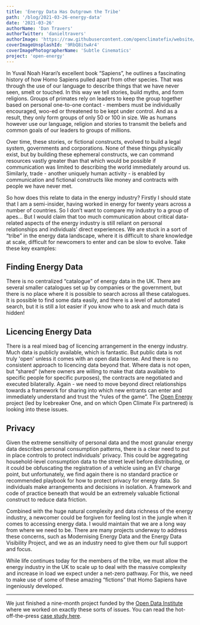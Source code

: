 ```yaml
---
title: 'Energy Data Has Outgrown the Tribe'
path: '/blog/2021-03-26-energy-data'
date: '2021-03-26'
authorName: 'Dan Travers'
authorTwitter: 'danieltravers'
authorImage: 'https://raw.githubusercontent.com/openclimatefix/website/master/src/images/people/dan.jpg'
coverImageUnsplashId: '9RbQ8itwAr4'
coverImagePhotographerName: 'Subtle Cinematics'
project: 'open-energy'
---
```


In Yuval Noah Harari’s excellent book “Sapiens”, he outlines a fascinating history of how Homo Sapiens pulled apart from other species. That was through the use of our language to describe things that we have never seen, smelt or touched. In this way we tell stories, build myths, and form religions. Groups of primates rely on leaders to keep the group together based on personal one-to-one contact - members must be individually encouraged, woo-ed or threatened to be kept under control. And as a result, they only form groups of only 50 or 100 in size. We as humans however use our language, religion and stories to transmit the beliefs and common goals of our leaders to groups of millions. 

Over time, these stories, or fictional constructs, evolved to build a legal system, governments and corporations. None of these things physically exist, but by building these ephemeral constructs, we can command resources vastly greater than that which would be possible if communication was limited to describing the world immediately around us. Similarly, trade - another uniquely human activity - is enabled by communication and fictional constructs like money and contracts with people we have never met.

So how does this relate to data in the energy industry? Firstly I should state that I am a semi-insider, having worked in energy for twenty years across a number of countries. So I don’t want to compare my industry to a group of apes... But I would claim that too much communication about critical data-related aspects of the energy industry is still reliant on personal relationships and individuals’ direct experiences. We are stuck in a sort of “tribe” in the energy data landscape, where it is difficult to share knowledge at scale, difficult for newcomers to enter and can be slow to evolve. Take these key examples:

## Finding Energy Data
There is no centralized “catalogue” of energy data in the UK. There are several smaller catalogues set up by companies or the government, but there is no place where it is possible to search across all these catalogues. It is possible to find some data easily, and there is a level of automated search, but it is still a lot easier if you know who to ask and much data is hidden!

## Licencing Energy Data
There is a real mixed bag of licencing arrangement in the energy industry. Much data is publicly available, which is fantastic. But public data is not truly 'open' unless it comes with an open data license. And there is no consistent approach to licencing data beyond that. Where data is not open, but “shared” (where owners are willing to make that data available to specific people for specific purposes), the contracts are negotiated and executed bilaterally. Again - we need to move beyond direct relationships towards a framework for sharing into which new entrants can enter and immediately understand and trust the “rules of the game”.  The [Open Energy](https://icebreakerone.org/energy/) project (led by Icebreaker One, and on which Open Climate Fix partnered) is looking into these issues.

## Privacy
Given the extreme sensitivity of personal data and the most granular energy data describes personal consumption patterns, there is a clear need to put in place controls to protect individuals’ privacy. This could be aggregating household-level consumption data to the street level before distributing, or it could be obfuscating the registration of a vehicle using an EV charge point, but unfortunately, we find again there is no standard practice or recommended playbook for how to protect privacy for energy data. So individuals make arrangements and decisions in isolation. A framework and code of practice beneath that would be an extremely valuable fictional construct to reduce data friction.

Combined with the huge natural complexity and data richness of the energy industry, a newcomer could be forgiven for feeling lost in the jungle when it comes to accessing energy data. I would maintain that we are a long way from where we need to be. There are many projects underway to address these concerns, such as Modernising Energy Data and the Energy Data Visibility Project, and we as an industry need to give them our full support and focus. 

While life continues today for the members of the tribe, we must allow the energy industry in the UK to scale up to deal with the massive complexity and increase in load we expect under a net-zero pathway. For this, we need to make use of some of these amazing “fictions” that Homo Sapiens have ingeniously developed.

---

We just finished a nine-month project funded by the [Open Data Institute](https://theodi.org/) where we worked on exactly these sorts of issues. You can read the hot-off-the-press [case study here](https://theodi.org/article/open-climate-fix-making-the-electricity-grid-more-efficient-through-open-data/).
